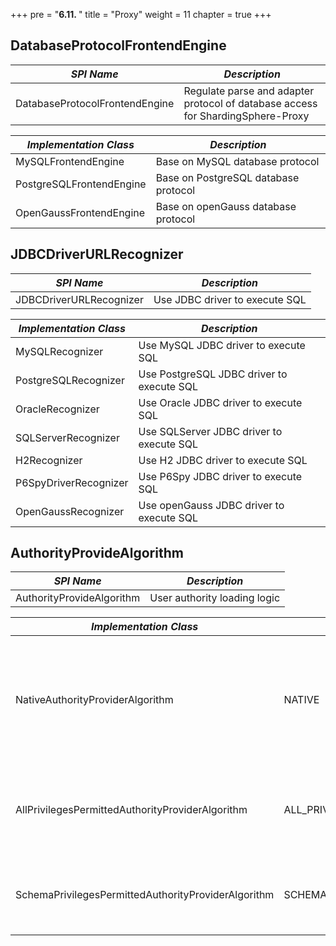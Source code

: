 +++
pre = "<b>6.11. </b>"
title = "Proxy"
weight = 11
chapter = true
+++

## DatabaseProtocolFrontendEngine

| *SPI Name*                       | *Description*                                                                   |
| -------------------------------- | ------------------------------------------------------------------------------- |
| DatabaseProtocolFrontendEngine   | Regulate parse and adapter protocol of database access for ShardingSphere-Proxy |

| *Implementation Class*   | *Description*                                                                   |
| ------------------------ | ------------------------------------------------------------------------------- |
| MySQLFrontendEngine      | Base on MySQL database protocol                                                 |
| PostgreSQLFrontendEngine | Base on PostgreSQL database protocol                                            |
| OpenGaussFrontendEngine | Base on openGauss database protocol                                            |

## JDBCDriverURLRecognizer

| *SPI Name*              | *Description*                              |
| ----------------------- | ------------------------------------------ |
| JDBCDriverURLRecognizer | Use JDBC driver to execute SQL             |

| *Implementation Class*  | *Description*                              |
| ----------------------- | ------------------------------------------ |
| MySQLRecognizer         |  Use MySQL JDBC driver to execute SQL      |
| PostgreSQLRecognizer    |  Use PostgreSQL JDBC driver to execute SQL |
| OracleRecognizer        |  Use Oracle JDBC driver to execute SQL     |
| SQLServerRecognizer     |  Use SQLServer JDBC driver to execute SQL  |
| H2Recognizer            |  Use H2 JDBC driver to execute SQL         |
| P6SpyDriverRecognizer   |  Use P6Spy JDBC driver to execute SQL      |
| OpenGaussRecognizer   |  Use openGauss JDBC driver to execute SQL      |

## AuthorityProvideAlgorithm

| *SPI Name*                       | *Description*                 |
| ------------------------------- | ------------------------------ |
| AuthorityProvideAlgorithm       | User authority loading logic   |

| *Implementation Class*                                | *Type*                      | *Description*                                                                                                          |
| ----------------------------------------------------- | --------------------------- | ---------------------------------------------------------------------------------------------------------------------- |
| NativeAuthorityProviderAlgorithm                      | NATIVE                      | Persist user authority defined in server.yaml into the backend database. An admin user will be created if not existed. |
| AllPrivilegesPermittedAuthorityProviderAlgorithm      | ALL_PRIVILEGES_PERMITTED    | All privileges granted to user by default (No authentication). Will not interact with the actual database.             |
| SchemaPrivilegesPermittedAuthorityProviderAlgorithm   | SCHEMA_PRIVILEGES_PERMITTED | Permissions configured through the attribute user-schema-mappings.                                                     |
